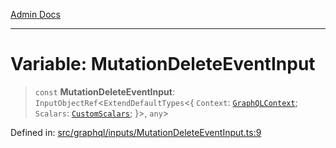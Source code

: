 [Admin Docs](/)

***

# Variable: MutationDeleteEventInput

> `const` **MutationDeleteEventInput**: `InputObjectRef`\<`ExtendDefaultTypes`\<\{ `Context`: [`GraphQLContext`](../../../context/type-aliases/GraphQLContext.md); `Scalars`: [`CustomScalars`](../../../scalars/type-aliases/CustomScalars.md); \}\>, `any`\>

Defined in: [src/graphql/inputs/MutationDeleteEventInput.ts:9](https://github.com/Suyash878/talawa-api/blob/dd80c416ddd46afdb07c628dc824194bc09930cc/src/graphql/inputs/MutationDeleteEventInput.ts#L9)
